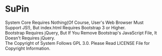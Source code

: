 # SuPin

System Core Requires Nothing(Of Course, User's Web Browser Must Support JS!), But index.html Requires Bootstrap 3 or Higher.
<br />
Bootstrap  Requires jQuery, But If You Remove Bootstrap's JavaScript File, It Doesn't Requires jQuery.
<br />
The Copyright of System Follows GPL 3.0. Please Read LICENSE File for Copyright Information.
